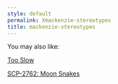 ```yaml
---
style: default
permalink: Xmackenzie-stereotypes
title: mackenzie-stereotypes
---
```

You may also like:

[Too Slow](http://scp-wiki.net/too-slow)

[SCP-2762: Moon Snakes](http://scp-wiki.net/scp-2762)
